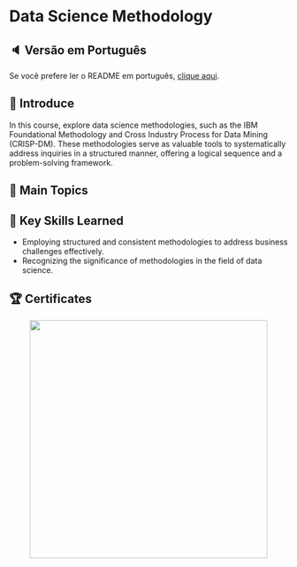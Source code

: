 # Data Science Methodology

## :speaker: Versão em Português
Se você prefere ler o README em português, [clique aqui](README.pt.md).

## 📄 Introduce
In this course, explore data science methodologies, such as the IBM Foundational Methodology and Cross Industry Process for Data Mining (CRISP-DM). These methodologies serve as valuable tools to systematically address inquiries in a structured manner, offering a logical sequence and a problem-solving framework.

## 📑 Main Topics 

  ## 🔑 Key Skills Learned
 - Employing structured and consistent methodologies to address business challenges effectively.
 - Recognizing the significance of methodologies in the field of data science.

  ## 🏆 Certificates
  <p align="middle">
    <a href="https://coursera.org/share/93cc22973140cfb01d4dd943fe34bf3d"><img src="https://github.com/Biangelica/Data-Science-Professional-Certificate/assets/43317376/8c08728b-89ed-42f2-a0f5-72d97d10551c" height="430"></a>
 </p>


